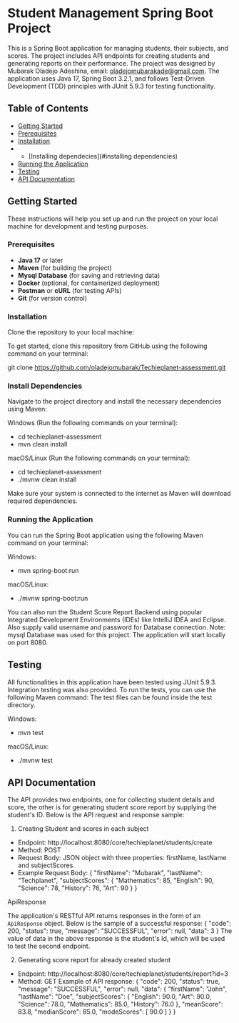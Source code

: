 # Student Management Spring Boot Project

This is a Spring Boot application for managing students, their subjects, and scores. The project includes API endpoints for creating students and generating reports on their performance.
The project was designed by Mubarak Oladejo Adeshina, email: oladejomubarakade@gmail.com. The application uses Java 17, Spring Boot 3.2.1, and follows Test-Driven Development (TDD) principles with JUnit 5.9.3 for testing functionality.


## Table of Contents
- [Getting Started](#getting-started)
- [Prerequisites](#prerequisites)
- [Installation](#installation)
- - [Installing dependecies](#installing dependencies)
- [Running the Application](#running-the-application)
- [Testing](#Testing)
- [API Documentation](#api-documentation)

## Getting Started

These instructions will help you set up and run the project on your local machine for development and testing purposes.

### Prerequisites

- **Java 17** or later
- **Maven** (for building the project)
- **Mysql Database** (for saving and retrieving data)
- **Docker** (optional, for containerized deployment)
- **Postman** or **cURL** (for testing APIs)
- **Git** (for version control)

### Installation

Clone the repository to your local machine:

To get started, clone this repository from GitHub using the following command on your terminal:

git clone https://github.com/oladejomubarak/Techieplanet-assessment.git

### Install Dependencies
Navigate to the project directory and install the necessary dependencies using Maven:

Windows (Run the following commands on your terminal):
- cd techieplanet-assessment
- mvn clean install

macOS/Linux (Run the following commands on your terminal):
- cd techieplanet-assessment
- ./mvnw clean install

Make sure your system is connected to the internet as Maven will download required dependencies.

### Running the Application
You can run the Spring Boot application using the following Maven command on your terminal:

Windows:
- mvn spring-boot:run

macOS/Linux:
- ./mvnw spring-boot:run

You can also run the Student Score Report Backend using popular Integrated Development Environments (IDEs) like IntelliJ IDEA and Eclipse.
Also supply valid username and password for Database connection. 
Note: mysql Database was used for this project.
The application will start locally on port 8080.

## Testing
All functionalities in this application have been tested using JUnit 5.9.3. Integration testing was also provided.
To run the tests, you can use the following Maven command:
The test files can be found inside the test directory.

Windows:
- mvn test

macOS/Linux:
- ./mvnw test

## API Documentation
The API provides two endpoints, one for collecting student details and score, the other is for generating student score report by supplying the student's ID.
Below is the API request and response sample:
1. Creating Student and scores in each subject
- Endpoint: http://localhost:8080/core/techieplanet/students/create
- Method: POST
- Request Body: JSON object with three properties: firstName, lastName and subjectScores.
- Example Request Body:
  {
  "firstName": "Mubarak",
  "lastName": "Techplanet",
  "subjectScores": {
  "Mathematics": 85,
  "English": 90,
  "Science": 78,
  "History": 76,
  "Art": 90
  }
  }

ApiResponse

The application's RESTful API returns responses in the form of an `ApiResponse` object. Below is the sample of a successful response:
{
"code": 200,
"status": true,
"message": "SUCCESSFUL",
"error": null,
"data": 3
}
The value of data in the above response is the student's Id, which will be used to test the second endpoint.

2. Generating score report for already created student
- Endpoint: http://localhost:8080/core/techieplanet/students/report?id=3
- Method: GET
 Example of API response:
  {
  "code": 200,
  "status": true,
  "message": "SUCCESSFUL",
  "error": null,
  "data": {
  "firstName": "John",
  "lastName": "Doe",
  "subjectScores": {
  "English": 90.0,
  "Art": 90.0,
  "Science": 78.0,
  "Mathematics": 85.0,
  "History": 76.0
  },
  "meanScore": 83.8,
  "medianScore": 85.0,
  "modeScores": [
  90.0
  ]
  }
  }
